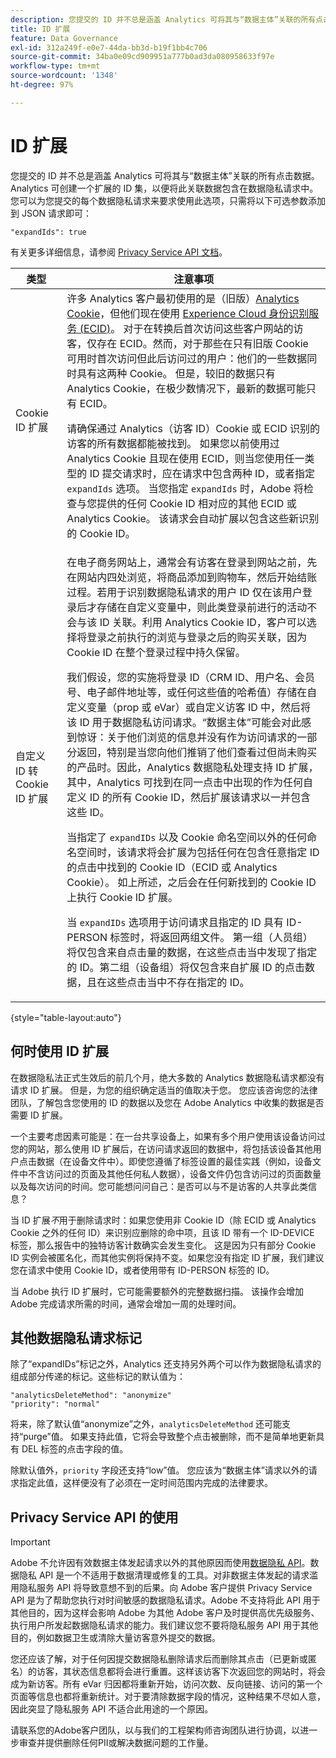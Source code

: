 ```yaml
---
description: 您提交的 ID 并不总是涵盖 Analytics 可将其与“数据主体”关联的所有点击数据。Analytics 可创建一个扩展的 ID 集，以便将此关联数据包含在数据隐私请求中。您可以为您提交的每个数据隐私请求来要求使用此选项，只需将以下可选参数添加到 JSON 请求即可
title: ID 扩展
feature: Data Governance
exl-id: 312a249f-e0e7-44da-bb3d-b19f1bb4c706
source-git-commit: 34ba0e09cd909951a777b0ad3da080958633f97e
workflow-type: tm+mt
source-wordcount: '1348'
ht-degree: 97%

---
```


# ID 扩展

您提交的 ID 并不总是涵盖 Analytics 可将其与“数据主体”关联的所有点击数据。Analytics 可创建一个扩展的 ID 集，以便将此关联数据包含在数据隐私请求中。您可以为您提交的每个数据隐私请求来要求使用此选项，只需将以下可选参数添加到 JSON 请求即可：

```
"expandIds": true
```

有关更多详细信息，请参阅 [Privacy Service API 文档](https://experienceleague.adobe.com/docs/experience-platform/privacy/api/overview.html?lang=zh-Hans)。


| 类型 | 注意事项 |
| --- | --- |
| Cookie ID 扩展 | 许多 Analytics 客户最初使用的是（旧版）[Analytics Cookie](https://experienceleague.adobe.com/docs/core-services/interface/administration/ec-cookies/cookies-privacy.html?lang=zh-Hans)，但他们现在使用 [Experience Cloud 身份识别服务 (ECID)](https://experienceleague.adobe.com/docs/id-service/using/home.html?lang=zh-Hans)。 对于在转换后首次访问这些客户网站的访客，仅存在 ECID。然而，对于那些在只有旧版 Cookie 可用时首次访问但此后访问过的用户：他们的一些数据同时具有这两种 Cookie。 但是，较旧的数据只有 Analytics Cookie，在极少数情况下，最新的数据可能只有 ECID。<p>请确保通过 Analytics（访客 ID）Cookie 或 ECID 识别的访客的所有数据都能被找到。 如果您以前使用过 Analytics Cookie 且现在使用 ECID，则当您使用任一类型的 ID 提交请求时，应在请求中包含两种 ID，或者指定 `expandIds` 选项。 当您指定 `expandIds` 时，Adobe 将检查与您提供的任何 Cookie ID 相对应的其他 ECID 或 Analytics Cookie。 该请求会自动扩展以包含这些新识别的 Cookie ID。 |
| 自定义 ID 转 Cookie ID 扩展 | 在电子商务网站上，通常会有访客在登录到网站之前，先在网站内四处浏览，将商品添加到购物车，然后开始结账过程。若用于识别数据隐私请求的用户 ID 仅在该用户登录后才存储在自定义变量中，则此类登录前进行的活动不会与该 ID 关联。利用 Analytics Cookie ID，客户可以选择将登录之前执行的浏览与登录之后的购买关联，因为 Cookie ID 在整个登录过程中持久保留。<p>我们假设，您的实施将登录 ID（CRM ID、用户名、会员号、电子邮件地址等，或任何这些值的哈希值）存储在自定义变量（prop 或 eVar）或自定义访客 ID 中，然后将该 ID 用于数据隐私访问请求。“数据主体”可能会对此感到惊讶：关于他们浏览的信息并没有作为访问请求的一部分返回，特别是当您向他们推销了他们查看过但尚未购买的产品时。因此，Analytics 数据隐私处理支持 ID 扩展，其中，Analytics 可找到在同一点击中出现的作为任何自定义 ID 的所有 Cookie ID，然后扩展该请求以一并包含这些 ID。<p>当指定了 `expandIDs` 以及 Cookie 命名空间以外的任何命名空间时，该请求将会扩展为包括任何在包含任意指定 ID 的点击中找到的 Cookie ID（ECID 或 Analytics Cookie）。 如上所述，之后会在任何新找到的 Cookie ID 上执行 Cookie ID 扩展。<p>当 `expandIDs` 选项用于访问请求且指定的 ID 具有 ID-PERSON 标签时，将返回两组文件。 第一组（人员组）将仅包含来自点击量的数据，在这些点击当中发现了指定的 ID。第二组（设备组）将仅包含来自扩展 ID 的点击数据，且在这些点击当中不存在指定的 ID。 |

{style="table-layout:auto"}

## 何时使用 ID 扩展

在数据隐私法正式生效后的前几个月，绝大多数的 Analytics 数据隐私请求都没有请求 ID 扩展。 但是，为您的组织确定适当的值取决于您。 您应该咨询您的法律团队，了解包含您使用的 ID 的数据以及您在 Adobe Analytics 中收集的数据是否需要 ID 扩展。

一个主要考虑因素可能是：在一台共享设备上，如果有多个用户使用该设备访问过您的网站，那么使用 ID 扩展后，在访问请求返回的数据中，将包括该设备其他用户点击数据（在设备文件中）。即使您遵循了标签设置的最佳实践（例如，设备文件中不含访问过的页面及其他任何私人数据），设备文件仍包含访问过的页面数量以及每次访问的时间。您可能想问问自己：是否可以与不是访客的人共享此类信息？

当 ID 扩展&#x200B;*不*&#x200B;用于删除请求时：如果您使用非 Cookie ID（除 ECID 或 Analytics Cookie 之外的任何 ID）来识别应删除的命中项，且该 ID 带有一个 ID-DEVICE 标签，那么报告中的独特访客计数确实会发生变化。 这是因为只有部分 Cookie ID 实例会被匿名化，而其他实例将保持不变。如果您没有指定 ID 扩展，我们建议您在请求中使用 Cookie ID，或者使用带有 ID-PERSON 标签的 ID。

当 Adobe 执行 ID 扩展时，它可能需要额外的完整数据扫描。 该操作会增加 Adobe 完成请求所需的时间，通常会增加一周的处理时间。

## 其他数据隐私请求标记

除了“expandIDs”标记之外，Analytics 还支持另外两个可以作为数据隐私请求的组成部分传递的标记。这些标记的默认值为：

```
"analyticsDeleteMethod": "anonymize"
"priority": "normal"
```

将来，除了默认值“anonymize”之外，`analyticsDeleteMethod` 还可能支持“purge”值。 如果支持此值，它将会导致整个点击被删除，而不是简单地更新具有 DEL 标签的点击字段的值。

除默认值外，`priority` 字段还支持“low”值。 您应该为“数据主体”请求以外的请求指定此值，这样便没有了必须在一定时间范围内完成的法律要求。

## Privacy Service API 的使用

>[!IMPORTANT]
>
>Adobe 不允许因有效数据主体发起请求以外的其他原因而使用[数据隐私 API](https://experienceleague.adobe.com/docs/experience-platform/privacy/api/overview.html?lang=zh-Hans)。数据隐私 API 是一个不适用于数据清理或修复的工具。对非数据主体发起的请求滥用隐私服务 API 将导致意想不到的后果。向 Adobe 客户提供 Privacy Service API 是为了帮助您执行对时间敏感的数据隐私请求。Adobe 不支持将此 API 用于其他目的，因为这样会影响 Adobe 为其他 Adobe 客户及时提供高优先级服务、执行用户所发起数据隐私请求的能力。我们建议您不要将隐私服务 API 用于其他目的，例如数据卫生或清除大量访客意外提交的数据。

您还应该了解，对于任何因提交数据隐私删除请求后而删除其点击（已更新或匿名）的访客，其状态信息都将会进行重置。这样该访客下次返回您的网站时，将会成为新访客。所有 eVar 归因都将重新开始，访问次数、反向链接、访问的第一个页面等信息也都将重新统计。对于要清除数据字段的情况，这种结果不尽如人意，因此突显了隐私服务 API 不适合此用途的一个原因。

请联系您的Adobe客户团队，以与我们的工程架构师咨询团队进行协调，以进一步审查并提供删除任何PII或解决数据问题的工作量。

